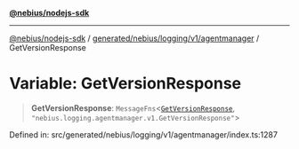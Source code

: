 [**@nebius/nodejs-sdk**](../../../../../../README.md)

***

[@nebius/nodejs-sdk](../../../../../../README.md) / [generated/nebius/logging/v1/agentmanager](../README.md) / GetVersionResponse

# Variable: GetVersionResponse

> **GetVersionResponse**: `MessageFns`\<[`GetVersionResponse`](../interfaces/GetVersionResponse.md), `"nebius.logging.agentmanager.v1.GetVersionResponse"`\>

Defined in: src/generated/nebius/logging/v1/agentmanager/index.ts:1287

